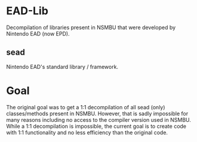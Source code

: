 # EAD-Lib
 Decompilation of libraries present in NSMBU that were developed by Nintendo EAD (now EPD).  

## sead
 Nintendo EAD's standard library / framework. 

# Goal
 The original goal was to get a 1:1 decompilation of all sead (only) classes/methods present in NSMBU. However, that is sadly impossible for many reasons including no access to the compiler version used in NSMBU.  
 While a 1:1 decompilation is impossible, the current goal is to create code with 1:1 functionality and no less efficiency than the original code.  
